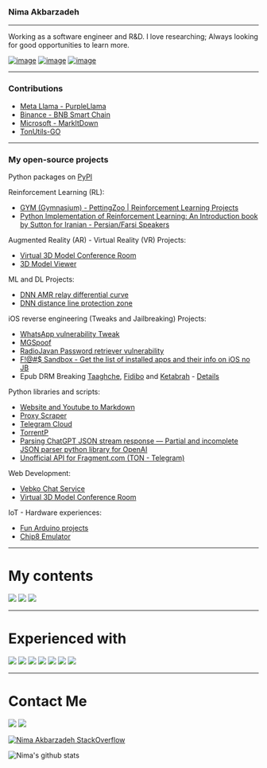 ### Nima Akbarzadeh
----

Working as a software engineer and R&D. I love researching; Always looking for good opportunities to learn more.

[![image](https://img.shields.io/badge/Telegram-blue?style=for-the-badge&logo=telegram)](https://t.me/jailbroken)
[![image](https://img.shields.io/badge/Protonmail-5143cc?style=for-the-badge&logo=Protonmail&logoColor=white)](mailto:iw4p@protonmail.com)
[![image](https://img.shields.io/badge/Linkedin-0077B5?style=for-the-badge&logo=linkedin&logoColor=white)](https://www.linkedin.com/in/nimk/)


----
### Contributions
- [Meta Llama - PurpleLlama](https://github.com/meta-llama/PurpleLlama/pull/32)
- [Binance - BNB Smart Chain](https://github.com/bnb-chain/bsc-docker/pull/13)
- [Microsoft - MarkItDown](https://github.com/microsoft/markitdown/pull/1035)
- [TonUtils-GO](https://github.com/xssnick/tonutils-go/pull/297)

----
### My open-source projects

Python packages on [PyPI](https://pypi.org/user/Nimak/)

Reinforcement Learning (RL):
  - [GYM (Gymnasium) - PettingZoo | Reinforcement Learning Projects](https://github.com/iw4p/Reinforcement-Learning)
  - [Python Implementation of Reinforcement Learning: An Introduction book by Sutton for Iranian - Persian/Farsi Speakers](https://github.com/iw4p/reinforcement-learning-an-introduction)


Augmented Reality (AR) - Virtual Reality (VR) Projects:
  - [Virtual 3D Model Conference Room](https://github.com/iw4p/Virtual-3D-Model-Conference-Room)
  - [3D Model Viewer](https://github.com/iw4p/3D-Model-Viewer)


ML and DL Projects:
  - [DNN AMR relay differential curve](https://github.com/iw4p/dnn-amr-reley-differential-curve)
  - [DNN distance line protection zone](https://github.com/iw4p/dnn-distance-line-protection-zone)


iOS reverse engineering (Tweaks and Jailbreaking) Projects:
  - [WhatsApp vulnerability Tweak](https://github.com/iw4p/WhatsApp-Tweak)
  - [MGSpoof](https://github.com/iw4p/MGSpoof)
  - [RadioJavan Password retriever vulnerability](https://github.com/iw4p/RadioJavan-Password-retriever)
  - [F!@#$ Sandbox - Get the list of installed apps and their info on iOS no JB](https://github.com/iw4p/Fuck-SandBox)
  - Epub DRM Breaking [Taaghche](https://taaghche.com/), [Fidibo](https://fidibo.com/) and [Ketabrah](https://www.ketabrah.ir/) - [Details](https://www.linkedin.com/posts/nimk_reverseengineering-drm-activity-7048319477561614337-R4tR)

Python libraries and scripts:
  - [Website and Youtube to Markdown](https://github.com/iw4p/url-to-markdown)
  - [Proxy Scraper](https://github.com/iw4p/proxy-scraper)
  - [Telegram Cloud](https://github.com/iw4p/telegram-cloud)
  - [TorrentP](https://github.com/iw4p/torrentp)
  - [Parsing ChatGPT JSON stream response — Partial and incomplete JSON parser python library for OpenAI](https://github.com/iw4p/partialjson)
  - [Unofficial API for Fragment.com (TON - Telegram)](https://github.com/iw4p/Ton-Fragment)


Web Development:
  - [Vebko Chat Service](https://github.com/iw4p/Vebko-Chat-Service)
  - [Virtual 3D Model Conference Room](https://github.com/iw4p/Virtual-3D-Model-Conference-Room)


IoT - Hardware experiences:
  - [Fun Arduino projects](https://github.com/iw4p/Arduino)
  - [Chip8 Emulator](https://github.com/iw4p/chip8-emulator)

----

# My contents
[![](https://img.shields.io/badge/-medium-black?style=for-the-badge&logo=medium)](https://medium.com/@nimk)
[![](https://img.shields.io/badge/-dev.to-black?style=for-the-badge&logo=dev.to)](https://dev.to/iw4p)
[![](https://img.shields.io/badge/-Virgool-black?style=for-the-badge&logo=Virgool)](https://virgool.io/@iw4p)

---

# Experienced with
[![](https://img.shields.io/badge/-python-black?style=for-the-badge&logo=python)](https://www.python.org/)
[![](https://img.shields.io/badge/-javascript-black?style=for-the-badge&logo=javascript)](https://nodejs.org/)
[![](https://img.shields.io/badge/-go-black?style=for-the-badge&logo=go)](https://go.dev/)
[![](https://img.shields.io/badge/-Swift-black?style=for-the-badge&logo=apple)](https://swift.org/)
[![](https://img.shields.io/badge/-docker-black?style=for-the-badge&logo=docker)](https://docker.com/)
[![](https://img.shields.io/badge/-linux-black?style=for-the-badge&logo=linux)](https://linux.org/)
[![](https://img.shields.io/badge/-shell-black?style=for-the-badge&logo=linux)](https://linux.org/)

---

# Contact Me
[![](https://img.shields.io/badge/-Mail-black?style=for-the-badge&logo=protonmail)](mailto:iw4p@protonmail.com)
[![](https://img.shields.io/badge/-LinkedIn-black?style=for-the-badge&logo=linkedin)](https://linkedin.com/in/nimk)

[![Nima Akbarzadeh StackOverflow](https://github-readme-stackoverflow.vercel.app/?userID=4827642&layout=compact&theme=dark)](https://stackoverflow.com/users/4827642/nima-akbarzadeh)

![Nima's github stats](https://github-readme-stats.vercel.app/api?username=iw4p&show_icons=true&theme=chartreuse-dark&show_icons=true&count_private=true)
